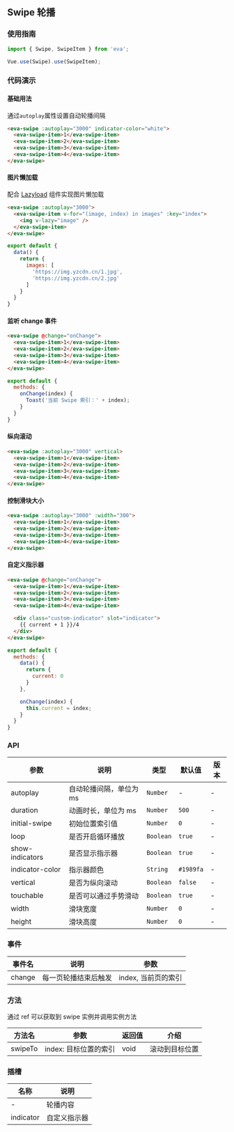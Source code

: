 <!--
 * @Description: In User Settings Edit
 * @Author: your name
 * @Date: 2019-08-15 17:03:39
 * @LastEditTime: 2019-09-03 16:22:46
 * @LastEditors: Please set LastEditors
 -->
## Swipe 轮播

### 使用指南
``` javascript
import { Swipe, SwipeItem } from 'eva';

Vue.use(Swipe).use(SwipeItem);
```

### 代码演示

#### 基础用法
通过`autoplay`属性设置自动轮播间隔

```html
<eva-swipe :autoplay="3000" indicator-color="white">
  <eva-swipe-item>1</eva-swipe-item>
  <eva-swipe-item>2</eva-swipe-item>
  <eva-swipe-item>3</eva-swipe-item>
  <eva-swipe-item>4</eva-swipe-item>
</eva-swipe>
```

#### 图片懒加载
配合 [Lazyload](#/zh-CN/lazyload) 组件实现图片懒加载

```html
<eva-swipe :autoplay="3000">
  <eva-swipe-item v-for="(image, index) in images" :key="index">
    <img v-lazy="image" />
  </eva-swipe-item>
</eva-swipe>
```

```javascript
export default {
  data() {
    return {
      images: [
        'https://img.yzcdn.cn/1.jpg',
        'https://img.yzcdn.cn/2.jpg'
      ]
    }
  }
}
```

#### 监听 change 事件

```html
<eva-swipe @change="onChange">
  <eva-swipe-item>1</eva-swipe-item>
  <eva-swipe-item>2</eva-swipe-item>
  <eva-swipe-item>3</eva-swipe-item>
  <eva-swipe-item>4</eva-swipe-item>
</eva-swipe>
```

```js
export default {
  methods: {
    onChange(index) {
      Toast('当前 Swipe 索引：' + index);
    }
  }
}
```

#### 纵向滚动

```html
<eva-swipe :autoplay="3000" vertical>
  <eva-swipe-item>1</eva-swipe-item>
  <eva-swipe-item>2</eva-swipe-item>
  <eva-swipe-item>3</eva-swipe-item>
  <eva-swipe-item>4</eva-swipe-item>
</eva-swipe>
```

#### 控制滑块大小

```html
<eva-swipe :autoplay="3000" :width="300">
  <eva-swipe-item>1</eva-swipe-item>
  <eva-swipe-item>2</eva-swipe-item>
  <eva-swipe-item>3</eva-swipe-item>
  <eva-swipe-item>4</eva-swipe-item>
</eva-swipe>
```

#### 自定义指示器

```html
<eva-swipe @change="onChange">
  <eva-swipe-item>1</eva-swipe-item>
  <eva-swipe-item>2</eva-swipe-item>
  <eva-swipe-item>3</eva-swipe-item>
  <eva-swipe-item>4</eva-swipe-item>

  <div class="custom-indicator" slot="indicator">
    {{ current + 1 }}/4
  </div>
</eva-swipe>
```

```js
export default {
  methods: {
    data() {
      return {
        current: 0
      }
    },

    onChange(index) {
      this.current = index;
    }
  }
}
```

### API

| 参数 | 说明 | 类型 | 默认值 | 版本 |
|------|------|------|------|------|
| autoplay | 自动轮播间隔，单位为 ms | `Number` | - | - |
| duration | 动画时长，单位为 ms | `Number` | `500` | - |
| initial-swipe | 初始位置索引值 | `Number` | `0` | - |
| loop | 是否开启循环播放 | `Boolean` | `true` | - |
| show-indicators | 是否显示指示器 | `Boolean` | `true` | - |
| indicator-color | 指示器颜色 | `String` | `#1989fa` | - |
| vertical | 是否为纵向滚动 | `Boolean` | `false` | - |
| touchable | 是否可以通过手势滑动 | `Boolean` | `true` | - |
| width | 滑块宽度 | `Number` | `0` | - |
| height | 滑块高度 | `Number` | `0` | - |

### 事件

| 事件名 | 说明 | 参数 |
|------|------|------|
| change | 每一页轮播结束后触发 | index, 当前页的索引 |

### 方法

通过 ref 可以获取到 swipe 实例并调用实例方法

| 方法名 | 参数 | 返回值 | 介绍 |
|------|------|------|------|
| swipeTo | index: 目标位置的索引 | void | 滚动到目标位置 |

### 插槽

| 名称 | 说明 |
|------|------|
| - | 轮播内容 |
| indicator | 自定义指示器 |
